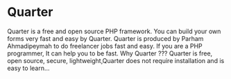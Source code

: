 # Quarter
 Quarter is a free and open source PHP framework. You can build your own forms very fast and easy by Quarter. Quarter is produced by Parham Ahmadipeymah to do freelancer jobs fast and easy. If you are a PHP programmer, It can help you to be fast.
Why Quarter ???
Quarter is free, open source, secure, lightweight,Quarter does not require installation and is easy to learn...
